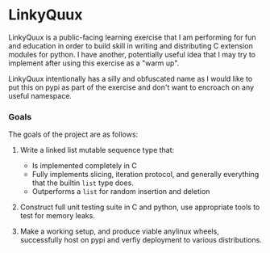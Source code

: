 # LinkyQuux

LinkyQuux is a public-facing learning exercise that I am performing
for fun and education in order to build skill in writing and
distributing C extension modules for python. I have another, potentially
useful idea that I may try to implement after using this exercise
as a "warm up".

LinkyQuux intentionally has a silly and obfuscated name as I would like to
put this on pypi as part of the exercise and don't want to encroach on
any useful namespace.

### Goals

The goals of the project are as follows:

1. Write a linked list mutable sequence type that:
   * Is implemented completely in C
   * Fully implements slicing, iteration protocol, and generally everything that the builtin `list` type does.
   * Outperforms a `list` for random insertion and deletion

2. Construct full unit testing suite in C and python, use appropriate tools to test for memory leaks.

3. Make a working setup, and produce viable anylinux wheels, successfully host on pypi and verfiy deployment to various distributions.
